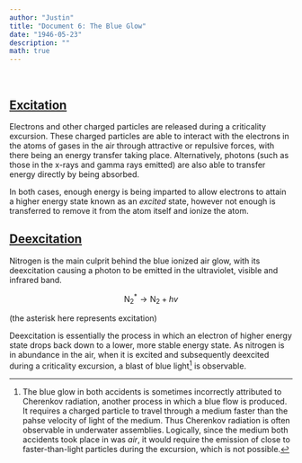 ```yaml
---
author: "Justin"
title: "Document 6: The Blue Glow"
date: "1946-05-23"
description: ""
math: true
---
```


<br>

## <ins>Excitation</ins>

Electrons and other charged particles are released during a criticality excursion. These charged particles are able to interact with the electrons in the atoms of gases in the air through attractive or repulsive forces, with there being an energy transfer taking place. Alternatively, photons (such as those in the x-rays and gamma rays emitted) are also able to transfer energy directly by being absorbed.

In both cases, enough energy is being imparted to allow electrons to attain a higher energy state known as an *excited* state, however not enough is transferred to remove it from the atom itself and ionize the atom.

## <ins>Deexcitation</ins>

Nitrogen is the main culprit behind the blue ionized air glow, with its deexcitation causing a photon to be emitted in the ultraviolet, visible and infrared band.

$$
\text{N}_2^* \rightarrow \text{N}_2 + hv
$$

(the asterisk here represents excitation)

Deexcitation is essentially the process in which an electron of higher energy state drops back down to a lower, more stable energy state. As nitrogen is in abundance in the air, when it is excited and subsequently deexcited during a criticality excursion, a blast of blue light[^1] is observable.

[^1]: The blue glow in both accidents is sometimes incorrectly attributed to Cherenkov radiation, another process in which a blue flow is produced. It requires a charged particle to travel through a medium faster than the pahse velocity of light of the medium. Thus Cherenkov radiation is often observable in underwater assemblies. Logically, since the medium both accidents took place in was _air_, it would require the emission of close to faster-than-light particles during the excursion, which is not possible.